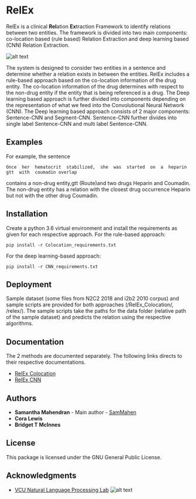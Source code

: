 # RelEx

RelEx is a clinical **Rel**ation **Ex**traction Framework to identify relations between two entities. The framework is divided into two main components: co-location based (rule based) Relation Extraction and deep learning based (CNN) Relation Extraction. 

![alt text](https://nlp.cs.vcu.edu/images/Edit_NanomedicineDatabase.png "Nanoinformatics")

The system is designed to consider two entities in a sentence and determine whether a relation exists in between the entities. RelEx includes a rule-based approach based on the co-location information of the drug entity. The co-location information of the drug determines with respect to the non-drug entity if the entity that is being referenced is a drug. The Deep learning based approach is further divided into components depending on the representation of what we feed into the Convolutional Neural Network (CNN). The Deep learning based approach consists of 2 major components: Sentence-CNN  and Segment-CNN. Sentence-CNN further divides into single label Sentence-CNN and multi label Sentence-CNN. 

## Examples

For example, the sentence
```
Once  her  hematocrit  stabilized,  she  was  started  on  a  heparin  gtt  with  coumadin overlap
```
contains a non-drug entity,gtt (Route)and two drugs Heparin and Coumadin. The non-drug entity has a relation with the closest drug occurrence Heparin but not with the other drug Coumadin.

## Installation

Create a python 3.6 virtual environment and install the requirements as given for each respective approach.
For the rule-based approach: 
```
pip install -r Colocation_requirements.txt
```
For the deep learning-based approach:
```
pip install -r CNN_requirements.txt
```

## Deployment

Sample dataset (some files from N2C2 2018 and i2b2 2010 corpus) and sample scripts are provided for both approaches (/RelEx_Colocation/, /relex/). The sample scripts take the paths for the data folder (relative path of the sample dataset) and predicts the relation using the respective algorithms.

## Documentation
The 2 methods are documented separately. The following links directs to their respective documentations.
- [RelEx Colocation](https://github.com/SamMahen/RelEx/blob/master/RelEx_Colocation/README.md)
- [RelEx CNN](https://github.com/SamMahen/RelEx/blob/master/relex/README.md)

## Authors

* **Samantha Mahendran** - Main author - [SamMahen](https://github.com/SamMahen)
* **Cora Lewis**
* **Bridget T McInnes**

## License

This package is licensed under the GNU General Public License.

## Acknowledgments
- [VCU Natural Language Processing Lab](https://nlp.cs.vcu.edu/)     ![alt text](https://nlp.cs.vcu.edu/images/vcu_head_logo "VCU")
